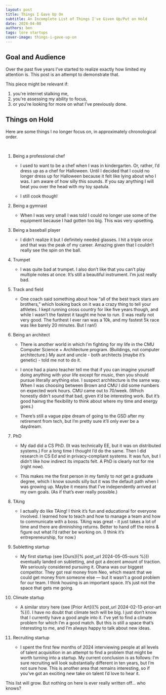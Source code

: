 ```yaml
---
layout: post
title: Things I Gave Up On
subtitle: An Incomplete List of Things I've Given Up/Put on Hold
date: 2024-04-08
authors: ben
tags: lore startups
cover-image: things-i-gave-up-on
---
```


## Goal and Audience

Over the past five years I’ve started to realize exactly how limited my attention is. This post is an attempt to demonstrate that.

This piece might be relevant if:

1. you're internet stalking me,
2. you're assessing my ability to focus,
3. or you're looking for more on what I’ve previously done.

## Things on Hold

Here are some things I no longer focus on, in approximately chronological order.

<br>

1. Being a professional chef

    - I used to want to be a chef when I was in kindergarten. Or, rather, I’d dress up as a chef for Halloween. Until I decided that I could no longer dress up for Halloween because it felt like lying about who I was. I am aware of how silly this sounds. If you say anything I will beat you over the head with my toy spatula.

    - I still cook though!

2. Being a gymnast

    - When I was very small I was told I could no longer use some of the equipment because I had gotten too big. This was very upsetting.

3. Being a baseball player

    - I didn’t realize it but I definitely needed glasses. I hit a triple once and that was the peak of my career. Amazing given that I couldn’t really see the spin on the ball.

4. Trumpet

    - I was quite bad at trumpet. I also don’t like that you can’t play multiple notes at once. It’s still a beautiful instrument. I’m just really bad.

5. Track and field

    - One coach said something about how “all of the best track stars are brothers,” which looking back on it was a crazy thing to tell your athletes. I kept running cross country for like five years though, and while I wasn’t the fastest it taught me how to run. (I was really not very good. The furthest I ever ran was a 10k, and my fastest 5k race was like barely 20 minutes. But I ran!)

6. Being an architect

    - There is another world in which I’m fighting for my life in the CMU Computer Science + Architecture program. (Buildings, not computer architecture.) My aunt and uncle - both architects (maybe it’s genetic) - told me not to do it.

    - I once had a piano teacher tell me that if you can imagine yourself doing anything with your life except for music, then you should pursue literally anything else. I suspect architecture is the same way. When I was choosing between Brown and CMU I did some numbers on expected work hours. CMU came out to 70/week. (Which honestly didn’t sound that bad, given it’d be interesting work. But it’s good hainvg the flexibility to think about where my time and energy goes.)

    - There’s still a vague pipe dream of going to the GSD after my retirement from tech, but I’m pretty sure it’ll only ever be a daydream.

7. PhD

    - My dad did a CS PhD. (It was technically EE, but it was on distributed systems.) For a long time I thought I’d do the same. Then I did research in CS Ed and in privacy-compliant systems. It was fun, but I didn’t like how indirect its impacts felt. A PhD is clearly not for me (right now).

    - This makes me the first person in my family to *not* get a graduate degree, which I know sounds silly but it was the default path when I was growing up. Maybe it means that I’ve independently arrived at my own goals. (As if that’s ever really possible.)

8. TAing

    - I actually do like TAing! I think it’s fun and educational for everyone involved. I learned how to teach and how to manage a team and how to communicate with a boss. TAing was great - it just takes a lot of time and there are diminishing returns. Better to hand off the reins & figure out what I’d rather be working on. (I think it’s entrepreneurship, for now.)

9. Subletting startup

    - My first startup (see [Ours]({% post_url 2024-05-05-ours %})) eventually landed on subletting, and got a decent amount of traction. We seriously considered pursuing it. Ohana was our biggest competitor. They got real money from Neo, which meant that we could get money from someone else — but it wasn’t a good problem for our team. I think housing is an important space. It’s just not the space that gets me going.

10. Climate startup

    - A similar story here (see [Prior Art]({% post_url 2024-02-13-prior-art %})). I have no doubt that climate tech will be big. I just don’t know that I currently have a good angle into it. I’ve yet to find a climate problem for which I’m a good match. But this is still a space that’s interesting to me, and I’m always happy to talk about new ideas.

11. Recruiting startup

    - I spent the first few months of 2024 interviewing people at all levels of talent acquisition in an attempt to find a problem that might be worth turning into a startup. My current conclusion is as follows: I’m sure recruiting will look substantially different in ten years, but I’m not sure how. This is another area that remains interesting, so if you’ve got an exciting new take on talent I’d love to hear it.

This list will grow. But nothing on here is ever really written off... who knows?